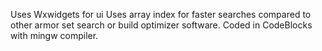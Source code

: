 Uses Wxwidgets for ui
Uses array index for faster searches compared to other armor set search or build optimizer software. Coded in CodeBlocks with mingw compiler.

